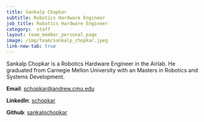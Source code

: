 ```yaml
---
title: Sankalp Chopkar
subtitle: Robotics Hardware Engineer
job_title: Robotics Hardware Engineer
category:  staff
layout: team_member_personal_page
image: /img/team/sankalp_chopkar.jpeg
link-new-tab: true
---
```


Sankalp Chopkar is a Robotics Hardware Engineer in the Airlab. He graduated from Carnegie Mellon University with an Masters in Robotics and Systems Development. 

**Email**: [schopkar@andrew.cmu.edu](mailto:schopkar@andrew.cmu.edu)

**LinkedIn**: [schopkar](https://www.linkedin.com/in/sankalpchopkar/)

**Github**: [sankalpchopkar](https://github.com/sankalpchopkar)
